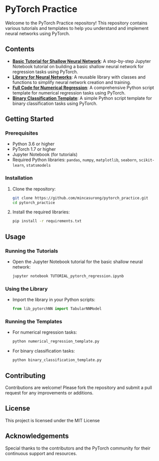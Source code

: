 # PyTorch Practice

Welcome to the PyTorch Practice repository! This repository contains various tutorials and templates to help you understand and implement neural networks using PyTorch.

## Contents

- **[Basic Tutorial for Shallow Neural Network](https://github.com/mincasurong/pytorch_practice/blob/main/TUTORIAL_pytorch_regression.ipynb)**: A step-by-step Jupyter Notebook tutorial on building a basic shallow neural network for regression tasks using PyTorch.
- **[Library for Neural Networks](https://github.com/mincasurong/pytorch_practice/blob/main/lib_pytorchNN.py)**: A reusable library with classes and functions to simplify neural network creation and training.
- **[Full Code for Numerical Regression](https://github.com/mincasurong/pytorch_practice/blob/main/numerical_regression_template.py)**: A comprehensive Python script template for numerical regression tasks using PyTorch.
- **[Binary Classification Template](https://github.com/mincasurong/pytorch_practice/blob/main/binary_classification_template.py)**: A simple Python script template for binary classification tasks using PyTorch.

## Getting Started

### Prerequisites

- Python 3.6 or higher
- PyTorch 1.7 or higher
- Jupyter Notebook (for tutorials)
- Required Python libraries: `pandas`, `numpy`, `matplotlib`, `seaborn`, `scikit-learn`, `statsmodels`

### Installation

1. Clone the repository:
    ```bash
    git clone https://github.com/mincasurong/pytorch_practice.git
    cd pytorch_practice
    ```

2. Install the required libraries:
    ```bash
    pip install -r requirements.txt
    ```

## Usage

### Running the Tutorials

- Open the Jupyter Notebook tutorial for the basic shallow neural network:
    ```bash
    jupyter notebook TUTORIAL_pytorch_regression.ipynb
    ```

### Using the Library

- Import the library in your Python scripts:
    ```python
    from lib_pytorchNN import TabularNNModel
    ```

### Running the Templates

- For numerical regression tasks:
    ```bash
    python numerical_regression_template.py
    ```

- For binary classification tasks:
    ```bash
    python binary_classification_template.py
    ```

## Contributing

Contributions are welcome! Please fork the repository and submit a pull request for any improvements or additions.

## License

This project is licensed under the MIT License

## Acknowledgements

Special thanks to the contributors and the PyTorch community for their continuous support and resources.

